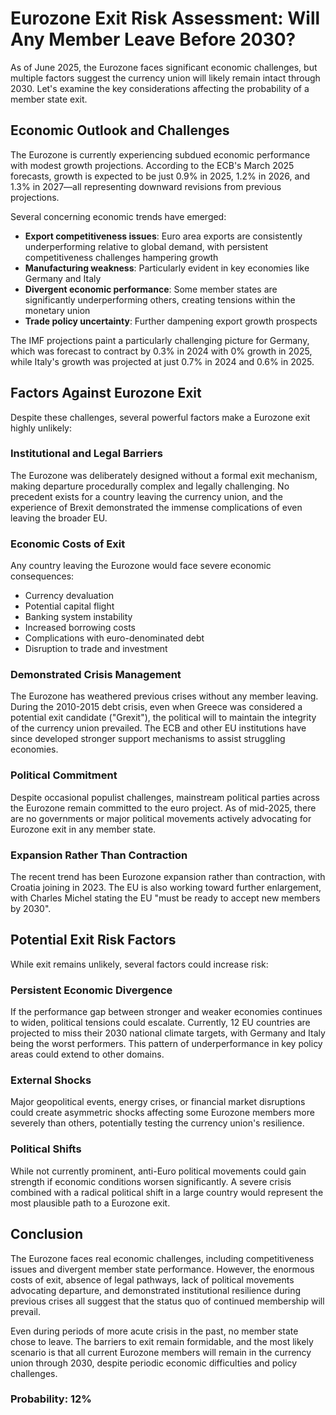 # Eurozone Exit Risk Assessment: Will Any Member Leave Before 2030?

As of June 2025, the Eurozone faces significant economic challenges, but multiple factors suggest the currency union will likely remain intact through 2030. Let's examine the key considerations affecting the probability of a member state exit.

## Economic Outlook and Challenges

The Eurozone is currently experiencing subdued economic performance with modest growth projections. According to the ECB's March 2025 forecasts, growth is expected to be just 0.9% in 2025, 1.2% in 2026, and 1.3% in 2027—all representing downward revisions from previous projections.

Several concerning economic trends have emerged:

- **Export competitiveness issues**: Euro area exports are consistently underperforming relative to global demand, with persistent competitiveness challenges hampering growth
- **Manufacturing weakness**: Particularly evident in key economies like Germany and Italy
- **Divergent economic performance**: Some member states are significantly underperforming others, creating tensions within the monetary union
- **Trade policy uncertainty**: Further dampening export growth prospects

The IMF projections paint a particularly challenging picture for Germany, which was forecast to contract by 0.3% in 2024 with 0% growth in 2025, while Italy's growth was projected at just 0.7% in 2024 and 0.6% in 2025.

## Factors Against Eurozone Exit

Despite these challenges, several powerful factors make a Eurozone exit highly unlikely:

### Institutional and Legal Barriers

The Eurozone was deliberately designed without a formal exit mechanism, making departure procedurally complex and legally challenging. No precedent exists for a country leaving the currency union, and the experience of Brexit demonstrated the immense complications of even leaving the broader EU.

### Economic Costs of Exit

Any country leaving the Eurozone would face severe economic consequences:
- Currency devaluation
- Potential capital flight
- Banking system instability
- Increased borrowing costs
- Complications with euro-denominated debt
- Disruption to trade and investment

### Demonstrated Crisis Management

The Eurozone has weathered previous crises without any member leaving. During the 2010-2015 debt crisis, even when Greece was considered a potential exit candidate ("Grexit"), the political will to maintain the integrity of the currency union prevailed. The ECB and other EU institutions have since developed stronger support mechanisms to assist struggling economies.

### Political Commitment

Despite occasional populist challenges, mainstream political parties across the Eurozone remain committed to the euro project. As of mid-2025, there are no governments or major political movements actively advocating for Eurozone exit in any member state.

### Expansion Rather Than Contraction

The recent trend has been Eurozone expansion rather than contraction, with Croatia joining in 2023. The EU is also working toward further enlargement, with Charles Michel stating the EU "must be ready to accept new members by 2030".

## Potential Exit Risk Factors

While exit remains unlikely, several factors could increase risk:

### Persistent Economic Divergence

If the performance gap between stronger and weaker economies continues to widen, political tensions could escalate. Currently, 12 EU countries are projected to miss their 2030 national climate targets, with Germany and Italy being the worst performers. This pattern of underperformance in key policy areas could extend to other domains.

### External Shocks

Major geopolitical events, energy crises, or financial market disruptions could create asymmetric shocks affecting some Eurozone members more severely than others, potentially testing the currency union's resilience.

### Political Shifts

While not currently prominent, anti-Euro political movements could gain strength if economic conditions worsen significantly. A severe crisis combined with a radical political shift in a large country would represent the most plausible path to a Eurozone exit.

## Conclusion

The Eurozone faces real economic challenges, including competitiveness issues and divergent member state performance. However, the enormous costs of exit, absence of legal pathways, lack of political movements advocating departure, and demonstrated institutional resilience during previous crises all suggest that the status quo of continued membership will prevail.

Even during periods of more acute crisis in the past, no member state chose to leave. The barriers to exit remain formidable, and the most likely scenario is that all current Eurozone members will remain in the currency union through 2030, despite periodic economic difficulties and policy challenges.

### Probability: 12%
